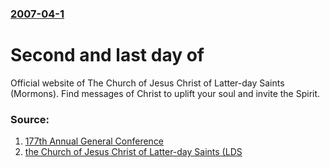 ### [2007-04-1](/news/2007/04/1/index.md)

#  Second and last day of 

Official website of The Church of Jesus Christ of Latter-day Saints (Mormons). Find messages of Christ to uplift your soul and invite the Spirit.


### Source:

1. [177th Annual General Conference](http://www.byu.tv)
2. [the Church of Jesus Christ of Latter-day Saints (LDS](http://www.lds.org)
